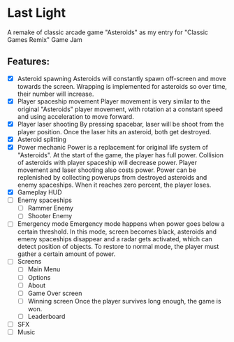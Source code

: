# Last Light
A remake of classic arcade game "Asteroids" as my entry for "Classic Games Remix" Game Jam

## Features:
- [X] Asteroid spawning
Asteroids will constantly spawn off-screen and move towards the screen. Wrapping is implemented for asteroids so over time, their number will increase.
- [X] Player spaceship movement
Player movement is very similar to the original "Asteroids" player movement, with rotation at a constant speed and using acceleration to move forward.
- [X] Player laser shooting
By pressing spacebar, laser will be shoot from the player position. Once the laser hits an asteroid, both get destroyed.
- [X] Asteroid splitting
- [X] Power mechanic
Power is a replacement for original life system of "Asteroids". At the start of the game, the player has full power. Collision of asteroids with player spaceship will decrease power. Player movement and laser shooting also costs power. Power can be replenished by collecting powerups from destroyed asteroids and enemy spaceships. When it reaches zero percent, the player loses.
- [X] Gameplay HUD
- [ ] Enemy spaceships
  - [ ] Rammer Enemy
  - [ ] Shooter Enemy
- [ ] Emergency mode
Emergency mode happens when power goes below a certain threshold. In this mode, screen becomes black, asteroids and emeny spaceships disappear and a radar gets activated, which can detect position of objects. To restore to normal mode, the player must gather a certain amount of power.
- [ ] Screens
  - [ ] Main Menu
  - [ ] Options
  - [ ] About
  - [ ] Game Over screen
  - [ ] Winning screen
Once the player survives long enough, the game is won.
  - [ ] Leaderboard
- [ ] SFX
- [ ] Music